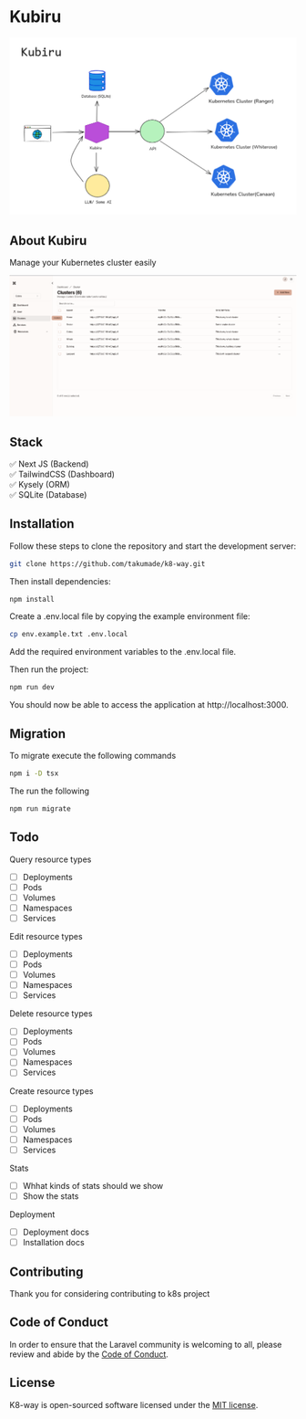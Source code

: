 # Kubiru

![Cluster Page](./images/Kubiru.png)


## About Kubiru
Manage your Kubernetes cluster easily


![Cluster Page](./images/cluster-page.png)

## Stack 
✅ Next JS (Backend) <br />
✅ TailwindCSS (Dashboard) <br />
✅ Kysely (ORM) <br />
✅ SQLite (Database) 

## Installation

Follow these steps to clone the repository and start the development server:

```sh
git clone https://github.com/takumade/k8-way.git
```

Then install dependencies:

```sh
npm install
```


Create a .env.local file by copying the example environment file: 

```sh
cp env.example.txt .env.local
```

Add the required environment variables to the .env.local file.

Then run the project:
```sh
npm run dev
```

You should now be able to access the application at http://localhost:3000.


## Migration

To migrate execute the following commands

```sh
npm i -D tsx
```

The run the following

```sh
npm run migrate
```


## Todo

Query resource types
- [ ] Deployments
- [ ] Pods
- [ ] Volumes
- [ ] Namespaces
- [ ] Services

Edit resource types
- [ ] Deployments
- [ ] Pods
- [ ] Volumes
- [ ] Namespaces
- [ ] Services

Delete resource types
- [ ] Deployments
- [ ] Pods
- [ ] Volumes
- [ ] Namespaces
- [ ] Services

Create resource types
- [ ] Deployments
- [ ] Pods
- [ ] Volumes
- [ ] Namespaces
- [ ] Services

Stats
- [ ] Whhat kinds of stats should we show
- [ ] Show the stats

Deployment
- [ ] Deployment docs
- [ ] Installation docs

## Contributing

Thank you for considering contributing to k8s project

## Code of Conduct

In order to ensure that the Laravel community is welcoming to all, please review and abide by the [Code of Conduct](https://laravel.com/docs/contributions#code-of-conduct).


## License

K8-way is open-sourced software licensed under the [MIT license](https://opensource.org/licenses/MIT).
